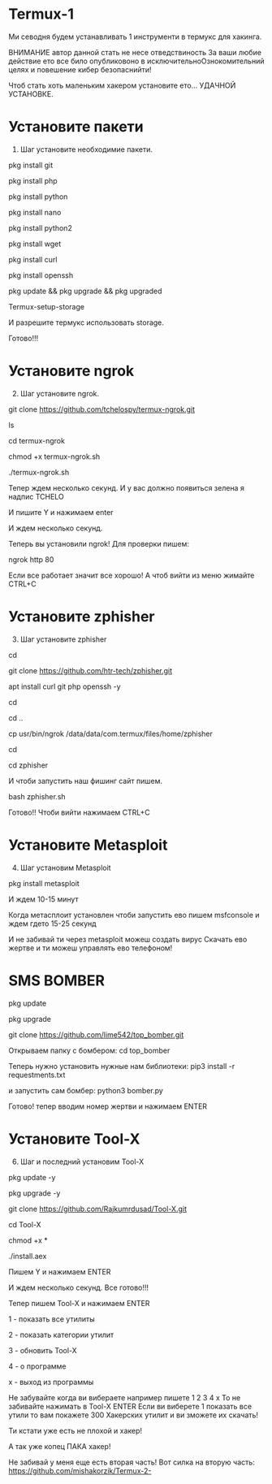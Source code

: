 # Termux-1
Ми севодня будем устанавливать 1 инструменти 
в термукс для хакинга.


ВНИМАНИЕ автор данной стать не несе отведствиность
За ваши любие действие ето все било опубликовоно в
исключительноОзнокомительний целях и повешение кибер 
безопаснийти!


Чтоб стать хоть маленьким хакером установите ето...
УДАЧНОЙ УСТАНОВКЕ.


# Установите пакети


1. Шаг установите необходимие пакети.


pkg install git

pkg install php

pkg install python

pkg install nano

pkg install python2

pkg install wget

pkg install curl

pkg install openssh

pkg update && pkg upgrade && pkg upgraded

Termux-setup-storage 

И разрешите термукс использовать storage.

Готово!!!


# Установите ngrok


2. Шаг установите ngrok.


git clone https://github.com/tchelospy/termux-ngrok.git

ls

cd termux-ngrok

chmod +x termux-ngrok.sh

./termux-ngrok.sh

Тепер ждем несколько секунд.
И у вас должно появиться зелена я надпис TCHELO

И пишите Y и нажимаем enter

И ждем несколько секунд.

Теперь вы установили ngrok! Для проверки пишем:

ngrok http 80

Если все работает значит все хорошо!
А чтоб вийти из меню жимайте CTRL+C


# Установите zphisher


3. Шаг установите zphisher


cd

git clone https://github.com/htr-tech/zphisher.git

apt install curl git php openssh -y

cd 

cd ..

cp usr/bin/ngrok /data/data/com.termux/files/home/zphisher

cd

cd zphisher
  
И чтоби запустить наш фишинг сайт пишем.

bash zphisher.sh 

Готово!!
Чтоби вийти нажимаем CTRL+C


# Установите Metasploit

4. Шаг установим Metasploit


pkg install metasploit

И ждем 10-15 минут 

Когда метасплоит установлен чтоби запустить ево пишем
msfconsole и ждем гдето 15-25 секунд

И не забивай ти через metasploit можеш создать вирус 
Скачать ево жертве и ти можеш управлять ево телефоном!



# SMS BOMBER 

pkg update 

pkg upgrade

git clone https://github.com/lime542/top_bomber.git

Открываем папку с бомбером:
cd top_bomber

Теперь нужно установить нужные нам библиотеки:
pip3 install -r requestments.txt

и запустить сам бомбер:
python3 bomber.py


Готово! тепер вводим номер жертви и нажимаем ENTER



# Установите Tool-X


6. Шаг и последний установим Tool-X


pkg update -y

pkg upgrade -y

git clone 
https://github.com/Rajkumrdusad/Tool-X.git

cd Tool-X

chmod +x *

./install.aex

Пишем Y и нажимаем ENTER

И ждем несколько секунд.
Все готово!!!

Тепер пишем Tool-X и нажимаем ENTER

1 - показать все утилиты

2 - показать категории утилит

3 - обновить Tool-X

4 - о программе

x - выход из программы


Не забувайте когда ви вибераете например пишете 1 2 3 4 x
То не забивайте нажимать в Tool-X ENTER
Если ви виберете 1 показать все утили то вам покажете 300
Хакерских утилит и ви зможете их скачать!

Ти кстати уже есть не плохой и хакер!

А так уже копец ПАКА хакер!



Не забивай у меня еще есть вторая часть!
Вот силка на вторую часть:
https://github.com/mishakorzik/Termux-2-


